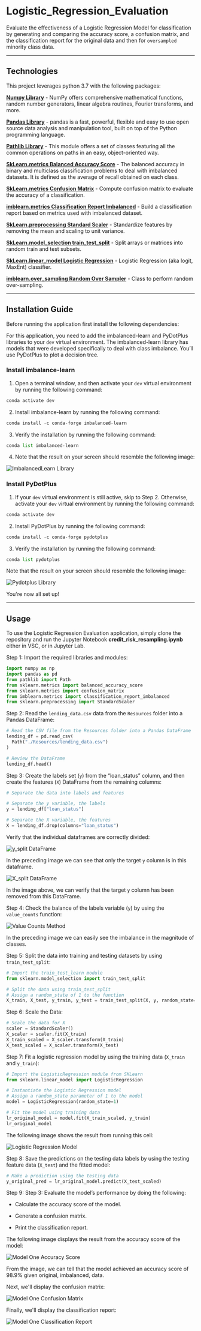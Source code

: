 # Logistic_Regression_Evaluation
Evaluate the effectiveness of a Logistic Regression Model for classification by generating and comparing the accuracy score, a confusion matrix, and the classification report for the original data and then for `oversampled`  minority class data.

---

## Technologies

This project leverages python 3.7 with the following packages:

**[Numpy Library](https://numpy.org/)** - NumPy offers comprehensive mathematical functions, random number generators, linear algebra routines, Fourier transforms, and more.<br>

**[Pandas Library](https://pandas.pydata.org/)** - pandas is a fast, powerful, flexible and easy to use open source data analysis and manipulation tool,
built on top of the Python programming language.<br>

**[Pathlib Library](https://pathlib.readthedocs.io/en/pep428/)** - This module offers a set of classes featuring all the common operations on paths in an easy, object-oriented way.<br>

**[SkLearn.metrics Balanced Accuracy Score](https://scikit-learn.org/stable/modules/generated/sklearn.metrics.balanced_accuracy_score.html)** - The balanced accuracy in binary and multiclass classification problems to deal with imbalanced datasets. It is defined as the average of recall obtained on each class.<br>

**[SkLearn.metrics Confusion Matrix](https://scikit-learn.org/stable/modules/generated/sklearn.metrics.confusion_matrix.html)** - Compute confusion matrix to evaluate the accuracy of a classification.<br>

**[imblearn.metrics Classification Report Imbalanced](https://imbalanced-learn.org/dev/references/generated/imblearn.metrics.classification_report_imbalanced.html)** - Build a classification report based on metrics used with imbalanced dataset.<br>

**[SkLearn.preprocessing Standard Scaler](https://scikit-learn.org/stable/modules/generated/sklearn.preprocessing.StandardScaler.html)** - Standardize features by removing the mean and scaling to unit variance.<br>

**[SkLearn.model_selection train_test_split](https://scikit-learn.org/stable/modules/generated/sklearn.model_selection.train_test_split.html)** - Split arrays or matrices into random train and test subsets.<br>

**[SkLearn.linear_model Logistic Regression](https://scikit-learn.org/stable/modules/generated/sklearn.linear_model.LogisticRegression.html)** - Logistic Regression (aka logit, MaxEnt) classifier.<br>

**[imblearn.over_sampling Random Over Sampler](https://imbalanced-learn.org/dev/references/generated/imblearn.over_sampling.RandomOverSampler.html)** - Class to perform random over-sampling.

---

## Installation Guide

Before running the application first install the following dependencies:

For this application, you need to add the imbalanced-learn and PyDotPlus libraries to your `dev` virtual environment. The imbalanced-learn library has models that were developed specifically to deal with class imbalance. You’ll use PyDotPlus to plot a decision tree.

### Install imbalance-learn

1. Open a terminal window, and then activate your `dev` virtual environment by running the following command:

```python
conda activate dev
```

2. Install imbalance-learn by running the following command:

```python
conda install -c conda-forge imbalanced-learn
```

3. Verify the installation by running the following command:

```python
conda list imbalanced-learn
```

4. Note that the result on your screen should resemble the following image:

![ImbalancedLearn Library](imblearn_list.png)


### Install PyDotPlus

1. If your `dev` virtual environment is still active, skip to Step 2. Otherwise, activate your `dev` virtual environment by running the following command:

```python
conda activate dev
```

2. Install PyDotPlus by running the following command:

```python
conda install -c conda-forge pydotplus
```

3. Verify the installation by running the following command:

```python
conda list pydotplus
```

Note that the result on your screen should resemble the following image:

![Pydotplus Library](pydot_list.png)

You're now all set up!

---

## Usage

To use the Logistic Regression Evaluation application, simply clone the repository and run the Jupyter Notebook **credit_risk_resampling.ipynb** either in VSC, or in Jupyter Lab.

Step 1: Import the required libraries and modules:

```python
import numpy as np
import pandas as pd
from pathlib import Path
from sklearn.metrics import balanced_accuracy_score
from sklearn.metrics import confusion_matrix
from imblearn.metrics import classification_report_imbalanced
from sklearn.preprocessing import StandardScaler
```

Step 2: Read the `lending_data.csv` data from the `Resources` folder into a Pandas DataFrame:

```python
# Read the CSV file from the Resources folder into a Pandas DataFrame
lending_df = pd.read_csv(
  Path("./Resources/lending_data.csv")
)

# Review the DataFrame
lending_df.head()
```

Step 3: Create the labels set (`y`)  from the “loan_status” column, and then create the features (`X`) DataFrame from the remaining columns:

```python
# Separate the data into labels and features

# Separate the y variable, the labels
y = lending_df["loan_status"]

# Separate the X variable, the features
X = lending_df.drop(columns="loan_status")
```

Verify that the individual dataframes are correctly divided:

![y_split DataFrame](y_split.png)

In the preceding image we can see that only the target `y` column is in this dataframe.

![X_split DataFrame](x_split.png)

In the image above, we can verify that the target `y` column has been removed from this DataFrame.


Step 4: Check the balance of the labels variable (`y`) by using the `value_counts` function:

![Value Counts Method](first_value_counts.png)

In the preceding image we can easily see the imbalance in the magnitude of classes.

Step 5: Split the data into training and testing datasets by using `train_test_split`:

```python
# Import the train_test_learn module
from sklearn.model_selection import train_test_split

# Split the data using train_test_split
# Assign a random_state of 1 to the function
X_train, X_test, y_train, y_test = train_test_split(X, y, random_state=1)
```

Step 6: Scale the Data:

```python
# Scale the data for X
scaler = StandardScaler()
X_scaler = scaler.fit(X_train)
X_train_scaled = X_scaler.transform(X_train)
X_test_scaled = X_scaler.transform(X_test)
```

Step 7: Fit a logistic regression model by using the training data (`X_train` and `y_train`):

```python
# Import the LogisticRegression module from SKLearn
from sklearn.linear_model import LogisticRegression

# Instantiate the Logistic Regression model
# Assign a random_state parameter of 1 to the model
model = LogisticRegression(random_state=1)

# Fit the model using training data
lr_original_model = model.fit(X_train_scaled, y_train)
lr_original_model
```
The following image shows the result from running this cell:

![Logistic Regression Model](first_lrm.png)

Step 8: Save the predictions on the testing data labels by using the testing feature data (`X_test`) and the fitted model:

```python
# Make a prediction using the testing data
y_original_pred = lr_original_model.predict(X_test_scaled)
```

Step 9: Step 3: Evaluate the model’s performance by doing the following:

* Calculate the accuracy score of the model.

* Generate a confusion matrix.

* Print the classification report.

The following image displays the result from the accuracy score of the model:

![Model One Accuracy Score](first_bas.png)

From the image, we can tell that the model achieved an accuracy score of 98.9% given original, imbalanced, data.

Next, we'll display the confusion matrix:

![Model One Confusion Matrix](first_cm.png)

Finally, we'll display the classification report:

![Model One Classification Report](first_creport.png)
